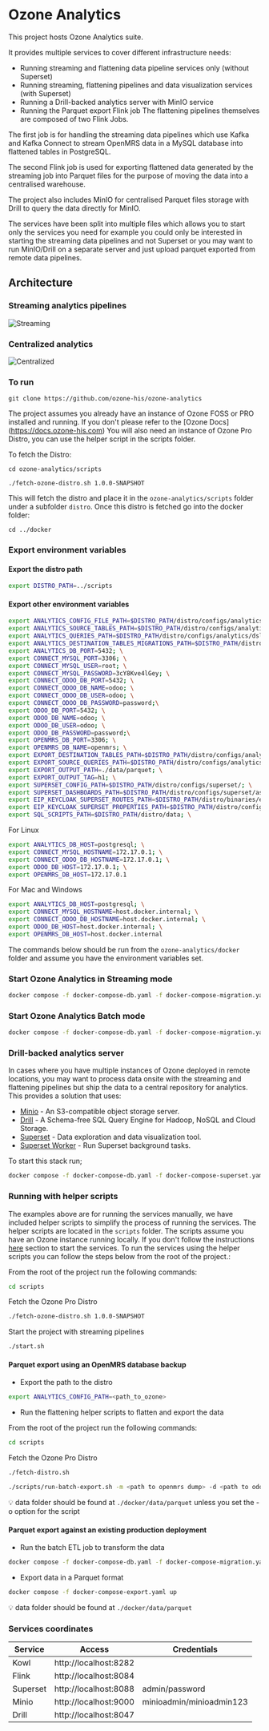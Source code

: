 # Ozone Analytics
This project hosts Ozone Analytics suite.

It provides multiple services to cover different infrastructure needs:

- Running streaming and flattening data pipeline services only (without Superset)
- Running streaming, flattening pipelines and data visualization services (with Superset)
- Running a Drill-backed analytics server with MinIO service
- Running the Parquet export Flink job
The flattening pipelines themselves are composed of two Flink Jobs.

The first job is for handling the streaming data pipelines which use Kafka and Kafka Connect to stream OpenMRS data in a MySQL database into flattened tables in PostgreSQL.

The second Flink job is used for exporting flattened data generated by the streaming job into Parquet files for the purpose of moving the data into a centralised warehouse.

The project also includes MinIO for centralised Parquet files storage with Drill to query the data directly for MinIO.

The services have been split into multiple files which allows you to start only the services you need for example you could only be interested in starting the streaming data pipelines and not Superset or you may want to run  MinIO/Drill on a separate server and just upload parquet exported from remote data pipelines.

## Architecture

### Streaming analytics pipelines

![Streaming](readme/Streaming.jpg)

### Centralized analytics

![Centralized](readme/Centralized.jpg)

### To run

`git clone https://github.com/ozone-his/ozone-analytics`

The project assumes you already have an instance of Ozone FOSS or PRO installed and running. If you don't please refer to the [Ozone Docs] (https://docs.ozone-his.com) You will also need an instance of Ozone Pro Distro, you can use the helper script in the scripts folder.

To fetch the Distro:

```
cd ozone-analytics/scripts
```

```
./fetch-ozone-distro.sh 1.0.0-SNAPSHOT
```

This will fetch the distro and place it in the `ozone-analytics/scripts` folder under a subfolder `distro`. Once this distro is fetched go into the docker folder:

```
cd ../docker
```

### Export environment variables

#### Export the distro path

```bash
export DISTRO_PATH=../scripts
```

#### Export other environment variables

``` bash
export ANALYTICS_CONFIG_FILE_PATH=$DISTRO_PATH/distro/configs/analytics/config.yaml;\
export ANALYTICS_SOURCE_TABLES_PATH=$DISTRO_PATH/distro/configs/analytics/dsl/flattening/tables/;\
export ANALYTICS_QUERIES_PATH=$DISTRO_PATH/distro/configs/analytics/dsl/flattening/queries/;\
export ANALYTICS_DESTINATION_TABLES_MIGRATIONS_PATH=$DISTRO_PATH/distro/configs/analytics/liquibase/analytics/;\
export ANALYTICS_DB_PORT=5432; \
export CONNECT_MYSQL_PORT=3306; \
export CONNECT_MYSQL_USER=root; \
export CONNECT_MYSQL_PASSWORD=3cY8Kve4lGey; \
export CONNECT_ODOO_DB_PORT=5432; \
export CONNECT_ODOO_DB_NAME=odoo; \
export CONNECT_ODOO_DB_USER=odoo; \
export CONNECT_ODOO_DB_PASSWORD=password;\
export ODOO_DB_PORT=5432; \
export ODOO_DB_NAME=odoo; \
export ODOO_DB_USER=odoo; \
export ODOO_DB_PASSWORD=password;\
export OPENMRS_DB_PORT=3306; \
export OPENMRS_DB_NAME=openmrs; \
export EXPORT_DESTINATION_TABLES_PATH=$DISTRO_PATH/distro/configs/analytics/dsl/export/tables/; \
export EXPORT_SOURCE_QUERIES_PATH=$DISTRO_PATH/distro/configs/analytics/dsl/export/queries; \
export EXPORT_OUTPUT_PATH=./data/parquet; \
export EXPORT_OUTPUT_TAG=h1; \
export SUPERSET_CONFIG_PATH=$DISTRO_PATH/distro/configs/superset/; \
export SUPERSET_DASHBOARDS_PATH=$DISTRO_PATH/distro/configs/superset/assets/; \
export EIP_KEYCLOAK_SUPERSET_ROUTES_PATH=$DISTRO_PATH/distro/binaries/eip-keycloak-superset; \
export EIP_KEYCLOAK_SUPERSET_PROPERTIES_PATH=$DISTRO_PATH/distro/configs/eip-keycloak-superset/properties; \
export SQL_SCRIPTS_PATH=$DISTRO_PATH/distro/data; \
```

For Linux 

```bash
export ANALYTICS_DB_HOST=postgresql; \
export CONNECT_MYSQL_HOSTNAME=172.17.0.1; \
export CONNECT_ODOO_DB_HOSTNAME=172.17.0.1; \
export ODOO_DB_HOST=172.17.0.1; \
export OPENMRS_DB_HOST=172.17.0.1
```
For Mac and Windows

```bash
export ANALYTICS_DB_HOST=postgresql; \
export CONNECT_MYSQL_HOSTNAME=host.docker.internal; \
export CONNECT_ODOO_DB_HOSTNAME=host.docker.internal; \
export ODOO_DB_HOST=host.docker.internal; \
export OPENMRS_DB_HOST=host.docker.internal
```

The commands below should be run from the `ozone-analytics/docker` folder and assume you have the environment variables set.

### Start Ozone Analytics in Streaming mode

```bash
docker compose -f docker-compose-db.yaml -f docker-compose-migration.yaml -f docker-compose-streaming-common.yaml -f docker-compose-superset.yaml -f docker-compose-superset-ports.yaml up -d --build
```

### Start Ozone Analytics Batch mode

```bash
docker compose -f docker-compose-db.yaml -f docker-compose-migration.yaml -f docker-compose-batch-etl.yaml up
```

### Drill-backed analytics server

In cases where you have multiple instances of Ozone deployed in remote locations, you may want to process data onsite with the streaming and flattening pipelines but ship the data to a central repository for analytics. This provides a solution that uses:
* [Minio](https://min.io/ "Minio") - An S3-compatible object storage server.
* [Drill](https://drill.apache.org/ "Drill") - A Schema-free SQL Query Engine for Hadoop, NoSQL and Cloud Storage.
* [Superset](https://superset.apache.org/ "Superset") - Data exploration and data visualization tool.
* [Superset Worker](https://superset.apache.org/docs/intro "Superset Worker") - Run Superset background tasks.

To start this stack run;

```bash
docker compose -f docker-compose-db.yaml -f docker-compose-superset.yaml -f docker-compose-superset-ports.yaml -f docker-compose-minio.yaml -f docker-compose-drill.yaml up -d --build
```


### Running with helper scripts
The examples above are for running the services manually, we have included helper scripts to simplify the process of running the services. The helper scripts are located in the `scripts` folder. The scripts assume you have an Ozone instance running locally. If you don't follow the instructions [here](#to-run) section to start the services.
To run the services using the helper scripts you can follow the steps below from the root of the project.:

From the root of the project run the following commands:

```bash
cd scripts
```
Fetch the Ozone Pro Distro

```bash
./fetch-ozone-distro.sh 1.0.0-SNAPSHOT
```
Start the project with streaming pipelines

```bash
./start.sh
```

#### Parquet export using an OpenMRS database backup

-  Export the path to the distro
```bash
export ANALYTICS_CONFIG_PATH=<path_to_ozone>
```

- Run the flattening helper scripts to flatten and export the data

From the root of the project run the following commands:

```bash
cd scripts
```
Fetch the Ozone Pro Distro

```bash
./fetch-distro.sh
```

```bash
./scripts/run-batch-export.sh -m <path to openmrs dump> -d <path to odoo dump> -l <location tag>
```
:bulb: data folder should be found at `./docker/data/parquet` unless you set the -o  option for the script

#### Parquet export against an existing production deployment

- Run the batch ETL job to transform the data
```bash
docker compose -f docker-compose-db.yaml -f docker-compose-migration.yaml -f docker-compose-batch-etl.yaml up
```
- Export data in a Parquet format
```bash
docker compose -f docker-compose-export.yaml up
```
:bulb: data folder should be found at `./docker/data/parquet`

### Services coordinates
| Service  |   Access| Credentials|
| ------------ | ------------ |------------ |
| Kowl  |  http://localhost:8282 | |
| Flink  |  http://localhost:8084 | |
| Superset  | http://localhost:8088  | admin/password|
| Minio   | http://localhost:9000   |minioadmin/minioadmin123|
| Drill  |  http://localhost:8047 | |